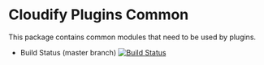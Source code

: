 Cloudify Plugins Common
=======================

This package contains common modules that need to be used by plugins.

- Build Status (master branch) [![Build Status](https://secure.travis-ci.org/cloudify-cosmo/cloudify-plugins-common.png?branch=master)](http://travis-ci.org/cloudify-cosmo/cloudify-plugins-common)

